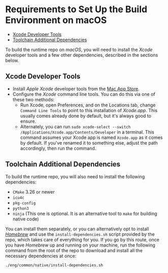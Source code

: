 # Requirements to Set Up the Build Environment on macOS

- [Xcode Developer Tools](#xcode-developer-tools)
- [Toolchain Additional Dependencies](#toolchain-additional-dependencies)

To build the runtime repo on *macOS*, you will need to install the *Xcode* developer tools and a few other dependencies, described in the sections below.

## Xcode Developer Tools

- Install *Apple Xcode* developer tools from the [Mac App Store](https://apps.apple.com/app/xcode/id497799835).
- Configure the *Xcode* command line tools. You can do this via one of these two methods:
  - Run Xcode, open Preferences, and on the Locations tab, change `Command Line Tools` to point to this installation of _Xcode.app_. This usually comes already done by default, but it's always good to ensure.
  - Alternately, you can run `sudo xcode-select --switch /Applications/Xcode.app/Contents/Developer` in a terminal. This command assumes your Xcode app is named `Xcode.app` as it comes by default. If you've renamed it to something else, adjust the path accordingly, then run the command.

## Toolchain Additional Dependencies

To build the runtime repo, you will also need to install the following dependencies:

- `CMake` 3.26 or newer
- `icu4c`
- `pkg-config`
- `python3`
- `ninja` (This one is optional. It is an alternative tool to `make` for building native code)

You can install them separately, or you can alternatively opt to install *[Homebrew](https://brew.sh/)* and use the `install-dependencies.sh` script provided by the repo, which takes care of everything for you. If you go by this route, once you have *Homebrew* up and running on your machine, run the following command from the root of the repo to download and install all the necessary dependencies at once:

```bash
./eng/common/native/install-dependencies.sh
```
